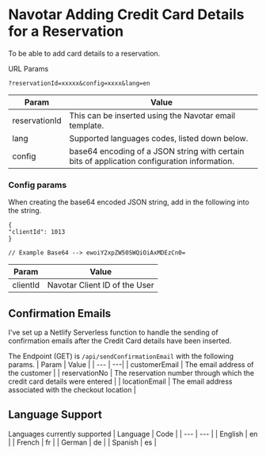 # Navotar Adding Credit Card Details for a Reservation

To be able to add card details to a reservation.

URL Params

```
?reservationId=xxxxx&config=xxxx&lang=en
```

| Param         | Value                                                                                        |
| ------------- | -------------------------------------------------------------------------------------------- |
| reservationId | This can be inserted using the Navotar email template.                                       |
| lang          | Supported languages codes, listed down below.                                                |
| config        | base64 encoding of a JSON string with certain bits of application configuration information. |

### Config params

When creating the base64 encoded JSON string, add in the following into the string.

```
{
"clientId": 1013
}

// Example Base64 --> ewoiY2xpZW50SWQiOiAxMDEzCn0=
```

| Param    | Value                         |
| -------- | ----------------------------- |
| clientId | Navotar Client ID of the User |

## Confirmation Emails

I've set up a Netlify Serverless function to handle the sending of confirmation emails after the Credit Card details have been inserted.

The Endpoint (GET) is `/api/sendConfirmationEmail` with the following params.
| Param | Value |
| --- | ---|
| customerEmail | The email address of the customer |
| reservationNo | The reservation number through which the credit card details were entered |
| locationEmail | The email address associated with the checkout location |

## Language Support

Languages currently supported
| Language | Code |
| --- | --- |
| English | en |
| French | fr |
| German | de |
| Spanish | es |
